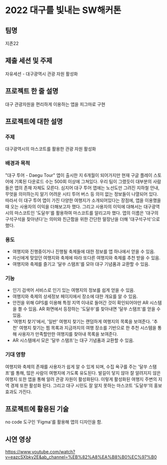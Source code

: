 # 2022 대구를 빛내는 SW해커톤

## 팀명

지존22

## 제출 세션 및 주제

자유세션 - 대구광역시 관광 자원 활성화

## 프로젝트 한 줄 설명

대구 관광자원을 편리하게 이용하는 앱을 피그마로 구현

## 프로젝트에 대한 설명

### 주제

대구광역시의 마스코트를 활용한 관광 자원 활성화
  
### 배경과 목적

"대구 투어 - Daegu Tour" 앱이 출시한 지 6개월이 되어가지만 현재 구글 플레이 스토어에 기록된 다운로드 수는 500회 이상에 그쳐있다. 우리 팀이 그랬듯이 대부분의 사람들은 앱의 존재 자체도 모른다. 심지어 대구 투어 앱에는 노선도만 그려진 지하철 안내, 무엇을 의미하는지 알기 어려운 시티 투어 버스 등 의미 없는 정보들이 나열되어 있다. 따라서 이 대구 투어 앱이 가진 다양한 여행지가 소개되어있다는 장점에, 앱을 이용했을 때 오는 사용자의 이익을 더해보고자 했다. 그리고 사용자의 이익에 대해서는 대구광역시의 마스코트인 '도달쑤'를 활용하여 마스코트를 알리고자 했다. 앱의 이름은 '대구의 구석구석을 찾아낸다'는 의미와 친근함을 위한 간단한 말장난을 더해 '대구석구석'으로 했다.

### 용도

- 여행지와 진행중이거나 진행될 축제들에 대한 정보를 앱 하나에서 얻을 수 있음.
- 자신에게 맞았던 여행지와 축제에 따라 또다른 여행지와 축제를 추천 받을 수 있음.
- 여행지와 축제를 즐기고 '달쑤 스탬프'를 모아 대구 기념품과 교환할 수 있음.

### 기능
  
- 인기 검색어 서비스로 인기 있는 여행지의 정보를 쉽게 얻을 수 있음.
- 여행지와 축제의 상세정보 페이지에서 장소에 대한 개요를 알 수 있음.
- 안전을 위해 GPS를 이용해 특정 지역 이내로 들어간 것이 확인되어야만 AR 시스템을 켤 수 있음. AR 화면에서 등장하는 '도달쑤'를 찾아내면 '달쑤 스탬프'를 얻을 수 있음.
- '여행치 찾기'에서, '일반' 여행지 찾기는 랜덤하게 여행지의 목록을 보여준다. '추천' 여행지 찾기는 찜 목록과 지금까지의 여행 장소를 기반으로 한 추천 시스템을 통해 사용자가 만족할만한 여행지를 찾아내 목록을 보여준다.
- AR 시스템에서 모은 '달쑤 스탬프'는 대구 기념품과 교환할 수 있음.

### 기대 영향

여행지와 축제의 존재를 사용자가 쉽게 알 수 있게 되며, 수집 욕구를 주는 '달쑤 스탬프'를 통해, 많은 사람이 여행지에 가도록 유도된다. 발길이 닿지 않아 잘 알려지지 않은 여행지 또한 앱을 통해 알려 관광 자원이 활성화된다. 이렇게 활성화된 여행지 주변의 지역 경제 또한 활성화 된다. 그리고 대구 시민도 잘 알지 못하는 마스코트 '도달쑤'의 홍보효과도 가진다.
  
## 프로젝트에 활용된 기술

no code 도구인 'Figma'를 활용해 앱의 디자인을 함.

## 시연 영상

https://www.youtube.com/watch?v=eazcSXbky2E&ab_channel=%EB%82%A8%EA%B8%B0%EC%97%B0
